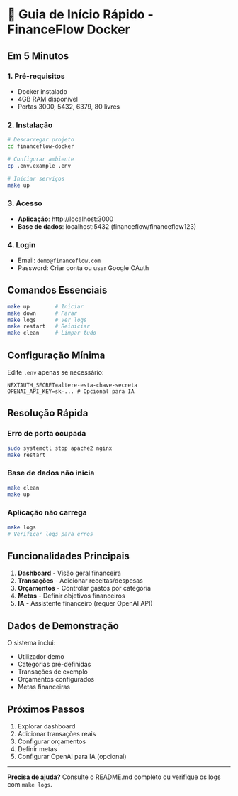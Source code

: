# 🚀 Guia de Início Rápido - FinanceFlow Docker

## Em 5 Minutos

### 1. Pré-requisitos
- Docker instalado
- 4GB RAM disponível
- Portas 3000, 5432, 6379, 80 livres

### 2. Instalação
```bash
# Descarregar projeto
cd financeflow-docker

# Configurar ambiente
cp .env.example .env

# Iniciar serviços
make up
```

### 3. Acesso
- **Aplicação**: http://localhost:3000
- **Base de dados**: localhost:5432 (financeflow/financeflow123)

### 4. Login
- Email: `demo@financeflow.com`
- Password: Criar conta ou usar Google OAuth

## Comandos Essenciais

```bash
make up        # Iniciar
make down      # Parar
make logs      # Ver logs
make restart   # Reiniciar
make clean     # Limpar tudo
```

## Configuração Mínima

Edite `.env` apenas se necessário:
```env
NEXTAUTH_SECRET=altere-esta-chave-secreta
OPENAI_API_KEY=sk-... # Opcional para IA
```

## Resolução Rápida

### Erro de porta ocupada
```bash
sudo systemctl stop apache2 nginx
make restart
```

### Base de dados não inicia
```bash
make clean
make up
```

### Aplicação não carrega
```bash
make logs
# Verificar logs para erros
```

## Funcionalidades Principais

1. **Dashboard** - Visão geral financeira
2. **Transações** - Adicionar receitas/despesas
3. **Orçamentos** - Controlar gastos por categoria
4. **Metas** - Definir objetivos financeiros
5. **IA** - Assistente financeiro (requer OpenAI API)

## Dados de Demonstração

O sistema inclui:
- Utilizador demo
- Categorias pré-definidas
- Transações de exemplo
- Orçamentos configurados
- Metas financeiras

## Próximos Passos

1. Explorar dashboard
2. Adicionar transações reais
3. Configurar orçamentos
4. Definir metas
5. Configurar OpenAI para IA (opcional)

---

**Precisa de ajuda?** Consulte o README.md completo ou verifique os logs com `make logs`.

